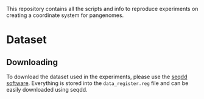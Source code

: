 This repository contains all the scripts and info to reproduce experiments on creating a coordinate system for pangenomes.

# Dataset

## Downloading

To download the dataset used in the experiments, please use the [seqdd software](https://github.com/yoann-dufresne/seqdd).
Everything is stored into the `data_register.reg` file and can be easily downloaded using seqdd.